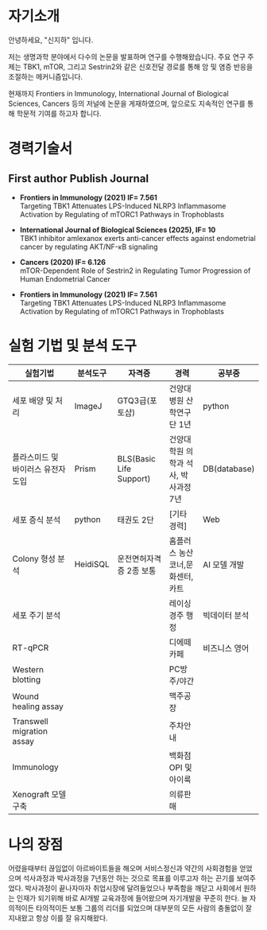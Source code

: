 # 자기소개

안녕하세요, "신지하" 입니다.

저는 생명과학 분야에서 다수의 논문을 발표하며 연구를 수행해왔습니다. 
주요 연구 주제는 TBK1, mTOR, 그리고 Sestrin2와 같은 신호전달 경로를 통해 암 및 염증 반응을 조절하는 메커니즘입니다.

현재까지 Frontiers in Immunology, International Journal of Biological Sciences, Cancers 등의 저널에 논문을 게재하였으며, 
앞으로도 지속적인 연구를 통해 학문적 기여를 하고자 합니다.

# 경력기술서

## First author Publish Journal

- **Frontiers in Immunology (2021) IF= 7.561**  
  Targeting TBK1 Attenuates LPS-Induced NLRP3 Inflammasome Activation by Regulating of mTORC1 Pathways in Trophoblasts

- **International Journal of Biological Sciences (2025), IF= 10**  
  TBK1 inhibitor amlexanox exerts anti-cancer effects against endometrial cancer by regulating AKT/NF-κB signaling

- **Cancers (2020) IF= 6.126**  
  mTOR-Dependent Role of Sestrin2 in Regulating Tumor Progression of Human Endometrial Cancer

- **Frontiers in Immunology (2021) IF= 7.561**  
  Targeting TBK1 Attenuates LPS-Induced NLRP3 Inflammasome Activation by Regulating of mTORC1 Pathways in Trophoblasts

# 실험 기법 및 분석 도구

| 실험기법                  | 분석도구   | 자격증                  | 경력                          | 공부중       |
|---------------------------|------------|-------------------------|-------------------------------|--------------|
| 세포 배양 및 처리        | ImageJ    | GTQ3급(포토샵)          | 건양대병원 산학연구단 1년    | python      |
| 플라스미드 및 바이러스 유전자 도입 | Prism     | BLS(Basic Life Support) | 건양대학원 의학과 석사, 박사과정 7년 | DB(database) |
| 세포 증식 분석            | python    | 태권도 2단              | [기타 경력]                   | Web         |
| Colony 형성 분석          | HeidiSQL  | 운전면허자격증 2종 보통 | 홈플러스 농산코너,문화센터,카트 | AI 모델 개발 |
| 세포 주기 분석            |           |                         | 레이싱 경주 행정              | 빅데이터 분석 |
| RT-qPCR                   |           |                         | 디에떼 카페                    | 비즈니스 영어 |
| Western blotting          |           |                         | PC방 주/야간                  |              |
| Wound healing assay       |           |                         | 맥주공장                      |              |
| Transwell migration assay |           |                         | 주차안내                      |              |
| Immunology                |           |                         | 백화점 OPI 및 아이룩         |              |
| Xenograft 모델 구축       |           |                         | 의류판매                      |              |

# 나의 장점

어렸을때부터 끊임없이 아르바이트들을 해오며 서비스정신과 약간의 사회경험을 얻었으며 
석사과정과 박사과정을 7년동안 하는 것으로 목표를 이루고자 하는 끈기를 보여주었다.
박사과정이 끝나자마자 취업시장에 달려들었으나 부족함을 깨닫고 사회에서 원하는 인재가 되기위해 바로 AI개발 교육과정에 들어왔으며 자기개발을 꾸준히 한다.
늘 자의적이든 타의적이든 보통 그룹의 리더를 되었으며 대부분의 모든 사람의 충돌없이 잘 지내왔고 항상 이를 잘 유지해왔다.
